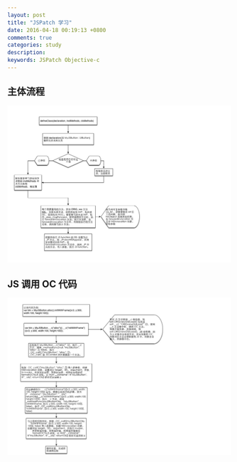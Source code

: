 ```yaml
---
layout: post
title: "JSPatch 学习"
date: 2016-04-18 00:19:13 +0800
comments: true
categories: study
description: 
keywords: JSPatch Objective-c
---
```

## 主体流程
![main-flow](/images/2016-04-18-jspatch-study/main-flow.jpg)

## JS 调用 OC 代码
![js2oc](/images/2016-04-18-jspatch-study/js2oc.jpg)